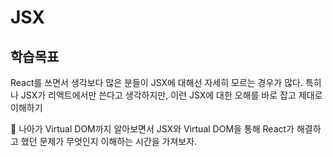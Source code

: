# JSX

## 학습목표

React를 쓰면서 생각보다 많은 분들이 JSX에 대해선 자세히 모르는 경우가 많다.
특히나 JSX가 리액트에서만 쓴다고 생각하지만, 이런 JSX에 대한 오해를 바로 잡고 제대로 이해하기

🚀 나아가 Virtual DOM까지 알아보면서 JSX와 Virtual DOM을 통해 React가 해결하고 했던 문제가 무엇인지 이해하는 시간을 가져보자.
